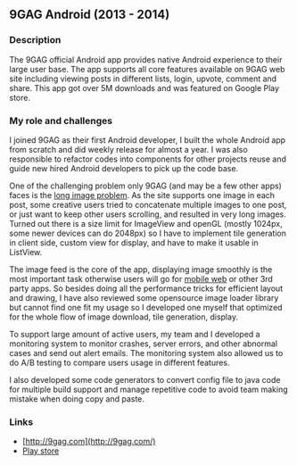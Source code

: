 
## 9GAG Android (2013 - 2014)

### Description

The 9GAG official Android app provides native Android experience to their large user base. The app supports all core features available on 9GAG web site including viewing posts in different lists, login, upvote, comment and share. This app got over 5M downloads and was featured on Google Play store.

### My role and challenges

I joined 9GAG as their first Android developer, I built the whole Android app from scratch and did weekly release for almost a year. I was also responsible to refactor codes into components for other projects reuse and guide new hired Android developers to pick up the code base.

One of the challenging problem only 9GAG (and may be a few other apps) faces is the [long image problem](http://9gag.com/gag/6394428). As the site supports one image in each post, some creative users tried to concatenate multiple images to one post, or just want to keep other users scrolling, and resulted in very long images. Turned out there is a size limit for ImageView and openGL (mostly 1024px, some newer devices can do 2048px) so I have to implement tile generation in client side, custom view for display, and have to make it usable in ListView.

The image feed is the core of the app, displaying image smoothly is the most important task otherwise users will go for [mobile web](http://m.9gag.com) or other 3rd party apps. So besides doing all the performance tricks for efficient layout and drawing, I have also reviewed some opensource image loader library but cannot find one fit my usage so I developed one myself that optimized for the whole flow of image download, tile generation, display.  

To support large amount of active users, my team and I developed a monitoring system to monitor crashes, server errors, and other abnormal cases and send out alert emails. The monitoring system also allowed us to do A/B testing to compare users usage in different features.

I also developed some code generators to convert config file to java code for multiple build support and manage repetitive code to avoid team making mistake when doing copy and paste.

### Links

* [http://9gag.com](http://9gag.com/)
* [Play store](https://play.google.com/store/apps/details?id=com.ninegag.android.app)

